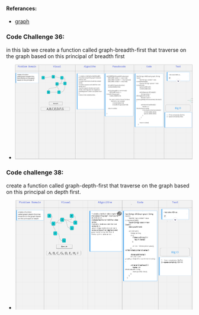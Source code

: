 ####  Referances: 
- [graph](https://www.baeldung.com/java-graphs)
### Code Challenge 36: 
in this lab we create a function called  graph-breadth-first that traverse on the graph based on this principal of breadth first
- ![WhiteBoard](codechallenge36.PNG)

### Code challenge 38: 
create a function called graph-depth-first that traverse on the graph based on this principal on depth first.
- ![WhiteBoard](codechallenge38.PNG)